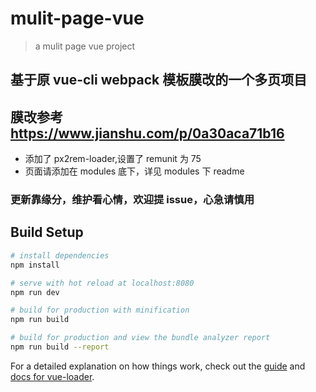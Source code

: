 # mulit-page-vue

> a mulit page vue project

## 基于原 vue-cli webpack 模板膜改的一个多页项目

## 膜改参考 https://www.jianshu.com/p/0a30aca71b16

* 添加了 px2rem-loader,设置了 remunit 为 75
* 页面请添加在 modules 底下，详见 modules 下 readme

### 更新靠缘分，维护看心情，欢迎提 issue，心急请慎用

## Build Setup

```bash
# install dependencies
npm install

# serve with hot reload at localhost:8080
npm run dev

# build for production with minification
npm run build

# build for production and view the bundle analyzer report
npm run build --report
```

For a detailed explanation on how things work, check out the [guide](http://vuejs-templates.github.io/webpack/) and [docs for vue-loader](http://vuejs.github.io/vue-loader).
